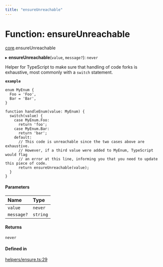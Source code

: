 ```yaml
---
title: "ensureUnreachable"
---
```

# Function: ensureUnreachable

[core](../modules/core.md).ensureUnreachable

▸ **ensureUnreachable**(`value`, `message?`): `never`

Helper for TypeScript to make sure that handling of code forks is exhaustive,
most commonly with a `switch` statement.

**`example`**
```
enum MyEnum {
  Foo = 'Foo',
  Bar = 'Bar',
}

function handleEnum(value: MyEnum) {
  switch(value) {
    case MyEnum.Foo:
      return 'foo';
    case MyEnum.Bar:
      return 'bar';
    default:
      // This code is unreachable since the two cases above are exhaustive.
      // However, if a third value were added to MyEnum, TypeScript would flag
      // an error at this line, informing you that you need to update this piece of code.
      return ensureUnreachable(value);
  }
}
```

#### Parameters

| Name | Type |
| :------ | :------ |
| `value` | `never` |
| `message?` | `string` |

#### Returns

`never`

#### Defined in

[helpers/ensure.ts:29](https://github.com/coda/packs-sdk/blob/main/helpers/ensure.ts#L29)
